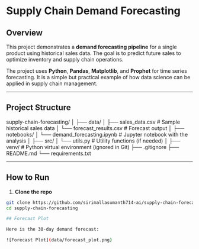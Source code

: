 # Supply Chain Demand Forecasting

## Overview
This project demonstrates a **demand forecasting pipeline** for a single product using historical sales data. The goal is to predict future sales to optimize inventory and supply chain operations.

The project uses **Python**, **Pandas**, **Matplotlib**, and **Prophet** for time series forecasting. It is a simple but practical example of how data science can be applied in supply chain management.

---

## Project Structure

supply-chain-forecasting/
│
├── data/
│ ├── sales_data.csv # Sample historical sales data
│ └── forecast_results.csv # Forecast output
│
├── notebooks/
│ └── demand_forecasting.ipynb # Jupyter notebook with the analysis
│
├── src/
│ └── utils.py # Utility functions (if needed)
│
├── venv/ # Python virtual environment (ignored in Git)
├── .gitignore
├── README.md
└── requirements.txt

---

## How to Run

1. **Clone the repo**
```bash
git clone https://github.com/sirimallasumanth714-ai/supply-chain-forecasting.git
cd supply-chain-forecasting

## Forecast Plot

Here is the 30-day demand forecast:

![Forecast Plot](data/forecast_plot.png)


